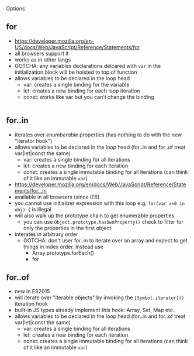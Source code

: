 Options

## for

- https://developer.mozilla.org/en-US/docs/Web/JavaScript/Reference/Statements/for
- all browsers support it
- works as in other langs
- GOTCHA: any variables declarations delcared with `var` in the initialization
  block will be hoisted to top of function
- allows variables to be declared in the loop head
    - var: creates a single binding for the variable
    - let: creates a new binding for each loop iteration
    - const: works like var but you can't change the binding

```js

```

## for..in

- iterates over _enumberable_ properties (has nothing to do with the new
  "iterator hook")
- allows variables to be declared in the loop head (for..in and for..of treat
  var|let|const the same)
    - var: creates a single binding for all iterations
    - let: creates a new binding for each iteration
    - const: creates a single immutable binding for all iterations (can think of
      it like an immutable `var`)
- https://developer.mozilla.org/en/docs/Web/JavaScript/Reference/Statements/for...in
- available in all browsers (since IE6)
- you cannot use initializer expression with this loop e.g.
  `for(var x=0 in obj) {` is illegal
- will also walk up the prototype chain to get enumerable properties
    - you can use `Object.prototype.hasOwnProperty()` check to filter for only
      the properties in the first object
- interates in arbitrary order
    - GOTCHA: don't user for..in to iterate over an array and expect to get
      things in index order. Instead use
        - Array.prototype.forEach()
        - for

## for..of

- new in ES2015
- will iterate over "iterable objects" by invoking the `[Symbol.iterator]()`
  iteration hook
- built-in JS types already implement this hook: Array, Set, Map etc.
- allows variables to be declared in the loop head (for..in and for..of treat
  var|let|const the same)
    - var: creates a single binding for all iterations
    - let: creates a new binding for each iteration
    - const: creates a single immutable binding for all iterations (can think of
      it like an immutable `var`)
